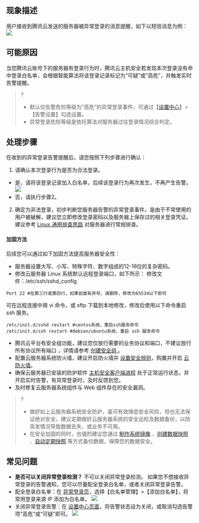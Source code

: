 ## 现象描述
用户接收到腾讯云发送的服务器被异常登录的消息提醒，如下以短信消息为例：
![](https://main.qcloudimg.com/raw/9019d3e8fb99afacb6e5f674fba9aae0.png)
## 可能原因
当您腾讯云账号下的服务器有登录行为时，腾讯云主机安全若发现本次登录没有命中登录白名单，会根据智能算法将该登录记录标记为“可疑”或“高危”，并触发实时告警提醒。
>?
>- 默认仅告警危险等级为“高危”的异常登录事件，可通过【[设置中心](https://console.cloud.tencent.com/cwp/setting)】>【告警设置】勾选设置。
>- 异常登录危险等级是依托算法对服务器过往登录情况综合判定。

## 处理步骤
在收到的异常登录告警提醒后，请您按照下列步骤进行确认：
1. 请确认本次登录行为是否为合法登录。
 - 是，请将该登录记录加入白名单，后续该登录行为再次发生，不再产生告警。
![](https://main.qcloudimg.com/raw/1eafb365dd8b4c03230085ca0d57404d.png)
 - 否，请执行步骤2。
2. 确定为非法登录，初步判断您服务器告警的异常登录事件，是由于不常使用的用户被破解，建议您立即修改登录密码以及服务器上保存过的相关登录凭证。建议参考 [Linux 通用排查思路](https://cloud.tencent.com/document/product/296/9604) 对服务器进行常规排查。

#### 加固方法
后续您可以通过如下加固方法提高服务器安全性：
 - 服务器设置大写、小写、特殊字符、数字组成的12-16位的复杂密码。
 - 修改云服务器 Linux 系统默认远程登录端口，如下所示：
修改文件：/etc/ssh/sshd_config
```
Port 22 #在第三行或第四行，如果前面有井号，请删除，修改为65534以下即可
```
可在远程连接中用 vi 命令，或 sftp 下载到本地修改，修改后使用以下命令重启ssh 服务。
```
/etc/init.d/sshd restart #centos系统，重启ssh服务命令
/etc/init.d/ssh restart #debian/ubuntu系统，重启 ssh 服务命令
```
 - 腾讯云平台有安全组功能，建议您仅放行需要的业务协议和端口，不建议放行所有协议所有端口 ，详情请参考 [创建安全组
](https://cloud.tencent.com/document/product/215/20398)。
 - 配置云服务器系统防火墙，建议开启防火墙并 [ 设置安全规则]()，购置并开启 [云防火墙](https://console.cloud.tencent.com/cfw)。
 - 确保云服务器已安装的防护软件 [主机安全客户端进程](https://cloud.tencent.com/document/product/296/9928) 处于正常运行状态，并开启实时告警，有异常登录时，及时反馈到您。
 - 及时修复云服务器系统组件与 Web 组件存在的安全漏洞。 
>?
>- 做好如上云服务器系统安全防护，虽可有效降低安全风险，但也无法保证绝对安全，建议定期做好云服务器系统的安全巡检及数据备份，以防突发情况导致数据丢失、或业务不可用。
>- 在安全加固的同时，也强烈建议您通过 [制作系统镜像](https://cloud.tencent.com/document/product/213/4942) 、[创建数据快照](https://cloud.tencent.com/document/product/362/5755) 、[自动定期快照](https://cloud.tencent.com/document/product/362/8191) 等方式备份数据，保障您的数据安全。
</dx-alert>

## 常见问题
- **是否可以关闭异常登录检测？**
不可以关闭异常登录检测。
如果您不想接收异常登录的告警通知，您可以尽量配全登录白名单，或者关闭异常登录告警。
 - 配全登录白名单：在 [异常登录页](https://console.cloud.tencent.com/cwp/manage/loginLog)，选择【白名单管理】>【添加白名单】，将常用登录来源 IP 添加为白名单。
 ![](https://main.qcloudimg.com/raw/2dc89ae297032a7db7ee6a6cc5125949.png)
 - 关闭异常登录告警：在 [设置中心页面](https://console.cloud.tencent.com/cwp/setting)，将告警状态设为关闭，或取消勾选告警项“高危”或“可疑”即可。
![](https://main.qcloudimg.com/raw/d88ccc1daed2ea81fd12cb64a2e50167.png) 
